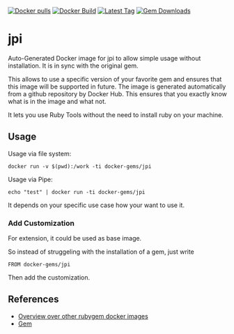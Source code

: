[![Docker pulls](https://img.shields.io/docker/pulls/rubygem/jpi.svg)](https://hub.docker.com/r/rubygem/jpi/)
[![Docker Build](https://img.shields.io/docker/automated/rubygem/jpi.svg)](https://hub.docker.com/r/rubygem/jpi/)
[![Latest Tag](https://img.shields.io/github/tag/docker-rubygem/jpi.svg)](https://hub.docker.com/r/rubygem/jpi/)
[![Gem Downloads](https://img.shields.io/gem/dt/jpi.svg)](https://rubygems.org/gems/jpi/)
# jpi

Auto-Generated Docker image for jpi to allow simple usage without installation.
It is in sync with the original gem.

This allows to use a specific version of your favorite gem and ensures that this image will be supported in future.
The image is generated automatically from a github repository by Docker Hub.
This ensures that you exactly know what is in the image and what not.

It lets you use Ruby Tools without the need to install ruby on your machine.

## Usage

Usage via file system:

`docker run -v $(pwd):/work -ti docker-gems/jpi`

Usage via Pipe:

`echo "test" | docker run -ti docker-gems/jpi`

It depends on your specific use case how your want to use it.

### Add Customization

For extension, it could be used as base image.

So instead of struggeling with the installation of a gem, just write

`FROM docker-gems/jpi`

Then add the customization.

## References

 - [Overview over other rubygem docker images](https://github.com/thinkbot/docker-rubygem)
 - [Gem](https://rubygems.org/gems/jpi/)
